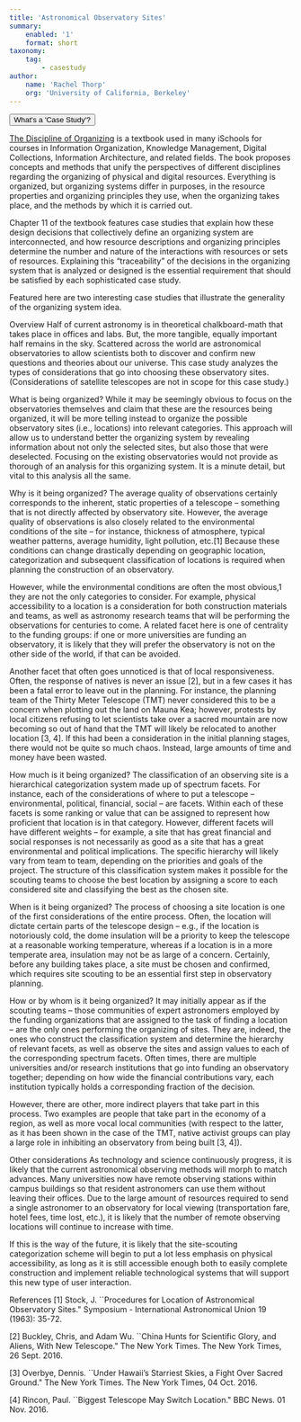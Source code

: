 ```yaml
---
title: 'Astronomical Observatory Sites'
summary:
    enabled: '1'
    format: short
taxonomy:
    tag:
        - casestudy
author:
    name: 'Rachel Thorp'
    org: 'University of California, Berkeley'
---
```

<script src="http://code.jquery.com/jquery-1.11.2.min.js"></script>

<script src="http://a11y.nicolas-hoffmann.net/modal/js/jquery-accessible-modal-window-aria.js"></script>

<button class="js-modal case-study" data-modal-prefix-class="simple-animated" data-modal-content-id="explanation" data-modal-title="What's a 'Case Study'?" data-modal-close-text="Close" data-modal-close-title="Close this modal window">What's a 'Case Study'?</button>


<div id="explanation" class="hidden modal">
<p><a href="http://disciplineoforganizing.org/">The Discipline of Organizing</a> is a textbook used in many iSchools for courses in Information Organization, Knowledge Management, Digital Collections, Information Architecture, and related fields. The book proposes concepts and methods that unify the perspectives of different disciplines regarding the organizing of physical and digital resources. Everything is organized, but organizing systems differ in purposes, in the resource properties and organizing principles they use, when the organizing takes place, and the methods by which it is carried out.</p>

<p>Chapter 11 of the textbook features case studies that explain how these design decisions that collectively define an organizing system are interconnected, and how resource descriptions and organizing principles determine the number and nature of the interactions with resources or sets of resources. Explaining this “traceability” of the decisions in the organizing system that is analyzed or designed is the essential requirement that should be satisfied by each sophisticated case study.</p>

<p>Featured here are two interesting case studies that illustrate the generality of the organizing system idea.
</p>
</div>

Overview
Half of current astronomy is in theoretical chalkboard-math that takes place in offices and labs. But, the more tangible, equally important half remains in the sky. Scattered across the world are astronomical observatories to allow scientists both to discover and confirm new questions and theories about our universe. This case study analyzes the types of considerations that go into choosing these observatory sites. (Considerations of satellite telescopes are not in  scope for this case study.) 

What is being organized?
While it may be seemingly obvious to focus on the observatories themselves and claim that these are the resources being organized, it will be more telling instead to organize the possible observatory sites (i.e., locations) into relevant categories. This approach will allow us to understand better the organizing system by revealing information about not only the selected sites, but also those that were deselected. Focusing on the existing observatories would not provide as thorough of an analysis for this organizing system. It is a minute detail, but vital to this analysis all the same.

Why is it being organized?
The average quality of observations certainly corresponds to the inherent, static properties of a telescope – something that is not directly affected by observatory site. However, the average quality of observations is also closely related to the environmental conditions of the site – for instance, thickness of atmosphere, typical weather patterns, average humidity, light pollution, etc.[1] Because these conditions can change drastically depending on geographic location, categorization and subsequent classification of locations is required when planning the construction of an observatory.

However, while the environmental conditions are often the most obvious,1 they are not the only categories to consider. For example, physical accessibility to a location is a consideration for both construction materials and teams, as well as astronomy research teams that will be performing the observations for centuries to come. A related facet here is one of centrality to the funding groups: if one or more universities are funding an observatory, it is likely that they will prefer the observatory is not on the other side of the world, if that can be avoided.

Another facet that often goes unnoticed is that of local responsiveness. Often, the response of natives is never an issue [2], but in a few cases it has been a fatal error to leave out in the planning. For instance, the planning team of the Thirty Meter Telescope (TMT) never considered this to be a concern when plotting out the land on Mauna Kea; however, protests by local citizens refusing to let scientists take over a sacred mountain are now becoming so out of hand that the TMT will likely be relocated to another location [3, 4]. If this had been a consideration in the initial planning stages, there would not be quite so much chaos. Instead, large amounts of time and money have been wasted.

How much is it being organized?
The classification of an observing site is a hierarchical categorization system made up of spectrum facets. For instance, each of the considerations of where to put a telescope – environmental, political, financial, social – are facets. Within each of these facets is some ranking or value that can be assigned to represent how proficient that location is in that category. However, different facets will have different weights – for example, a site that has great financial and social responses is not necessarily as good as a site that has a great environmental and political implications. The specific hierarchy will likely vary from team to team, depending on the priorities and goals of the project. The structure of this classification system makes it possible for the scouting teams to choose the best location by assigning a score to each considered site and classifying the best as the chosen site.

When is it being organized?
The process of choosing a site location is one of the first considerations of the entire process. Often, the location will dictate certain parts of the telescope design – e.g., if the location is notoriously cold, the dome insulation will be a priority to keep the telescope at a reasonable working temperature, whereas if a location is in a more temperate area, insulation may not be as large of a concern. Certainly, before any building takes place, a site must be chosen and confirmed, which requires site scouting to be an essential first step in observatory planning.

How or by whom is it being organized?
It may initially appear as if the scouting teams – those communities of expert astronomers employed by the funding organizations that are assigned to the task of finding a location –  are the only ones performing the organizing of sites. They are, indeed, the ones who construct the classification system and determine the hierarchy of relevant facets, as well as observe the sites and assign values to each of the corresponding spectrum facets. Often times, there are multiple universities and/or research institutions that go into funding an observatory together; depending on how wide the financial contributions vary, each institution typically holds a corresponding fraction of the decision.

However, there are other, more indirect players that take part in this process. Two examples are people that take part in the economy of a region, as well as more vocal local communities (with respect to the latter, as it has been shown in the case of the TMT, native activist groups can play a large role in inhibiting an observatory from being built [3, 4]).

Other considerations
As technology and science continuously progress, it is likely that the current astronomical observing methods will morph to match advances. Many universities now have remote observing stations within campus buildings so that resident astronomers can use them without leaving their offices. Due to the large amount of resources required to send a single astronomer to an observatory for local viewing (transportation fare, hotel fees, time lost, etc.), it is likely that the number of remote observing locations will continue to increase with time.

If this is the way of the future, it is likely that the site-scouting categorization scheme will begin to put a lot less emphasis on physical accessibility, as long as it is still accessible enough both to easily complete construction and implement reliable technological systems that will support this new type of user interaction.

References
[1] Stock, J. ``Procedures for Location of Astronomical Observatory Sites." Symposium - International Astronomical Union 19 (1963): 35-72.

[2] Buckley, Chris, and Adam Wu. ``China Hunts for Scientific Glory, and Aliens, With New Telescope." The New York Times. The New York Times, 26 Sept. 2016.

[3] Overbye, Dennis. ``Under Hawaii’s Starriest Skies, a Fight Over Sacred Ground." The New York Times. The New York Times, 04 Oct. 2016.

[4] Rincon, Paul. ``Biggest Telescope May Switch Location." BBC News. 01 Nov. 2016.
